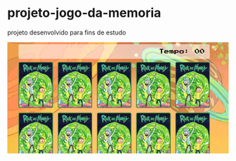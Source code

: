 # projeto-jogo-da-memoria
 projeto desenvolvido para fins de estudo

 <a href="https://fernandoromeroalves.github.io/projeto-jogo-da-memoria/index.html"><img src="assets/images/Captura.png" alt=""></a>
